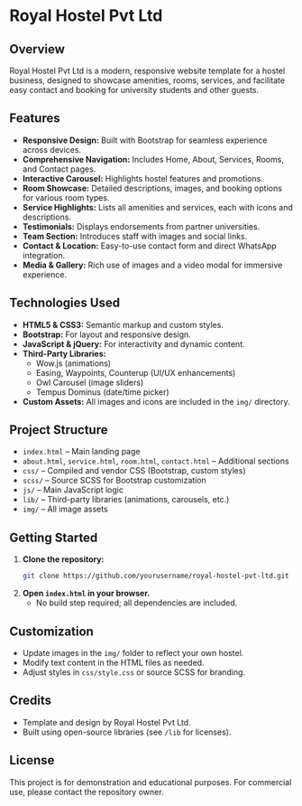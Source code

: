 # Royal Hostel Pvt Ltd

## Overview
Royal Hostel Pvt Ltd is a modern, responsive website template for a hostel business, designed to showcase amenities, rooms, services, and facilitate easy contact and booking for university students and other guests.

## Features
- **Responsive Design:** Built with Bootstrap for seamless experience across devices.
- **Comprehensive Navigation:** Includes Home, About, Services, Rooms, and Contact pages.
- **Interactive Carousel:** Highlights hostel features and promotions.
- **Room Showcase:** Detailed descriptions, images, and booking options for various room types.
- **Service Highlights:** Lists all amenities and services, each with icons and descriptions.
- **Testimonials:** Displays endorsements from partner universities.
- **Team Section:** Introduces staff with images and social links.
- **Contact & Location:** Easy-to-use contact form and direct WhatsApp integration.
- **Media & Gallery:** Rich use of images and a video modal for immersive experience.

## Technologies Used
- **HTML5 & CSS3:** Semantic markup and custom styles.
- **Bootstrap:** For layout and responsive design.
- **JavaScript & jQuery:** For interactivity and dynamic content.
- **Third-Party Libraries:**
  - Wow.js (animations)
  - Easing, Waypoints, Counterup (UI/UX enhancements)
  - Owl Carousel (image sliders)
  - Tempus Dominus (date/time picker)
- **Custom Assets:** All images and icons are included in the `img/` directory.

## Project Structure
- `index.html` – Main landing page
- `about.html`, `service.html`, `room.html`, `contact.html` – Additional sections
- `css/` – Compiled and vendor CSS (Bootstrap, custom styles)
- `scss/` – Source SCSS for Bootstrap customization
- `js/` – Main JavaScript logic
- `lib/` – Third-party libraries (animations, carousels, etc.)
- `img/` – All image assets

## Getting Started
1. **Clone the repository:**
   ```bash
   git clone https://github.com/yourusername/royal-hostel-pvt-ltd.git
   ```
2. **Open `index.html` in your browser.**
   - No build step required; all dependencies are included.

## Customization
- Update images in the `img/` folder to reflect your own hostel.
- Modify text content in the HTML files as needed.
- Adjust styles in `css/style.css` or source SCSS for branding.

## Credits
- Template and design by Royal Hostel Pvt Ltd.
- Built using open-source libraries (see `/lib` for licenses).

## License
This project is for demonstration and educational purposes. For commercial use, please contact the repository owner.
